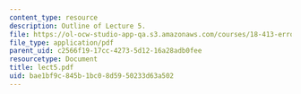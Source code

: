 ```yaml
---
content_type: resource
description: Outline of Lecture 5.
file: https://ol-ocw-studio-app-qa.s3.amazonaws.com/courses/18-413-error-correcting-codes-laboratory-spring-2004/bae1bf9c845b1bc08d5950233d63a502_lect5.pdf
file_type: application/pdf
parent_uid: c2566f19-17cc-4273-5d12-16a28adb0fee
resourcetype: Document
title: lect5.pdf
uid: bae1bf9c-845b-1bc0-8d59-50233d63a502
---
```

